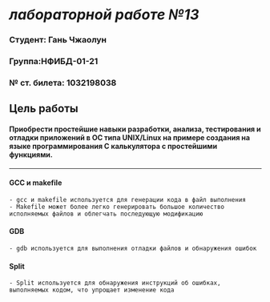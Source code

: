 # ***лабораторной работе №13***

### Студент: Гань Чжаолун                                    
### Группа:НФИБД-01-21 
### № ст. билета: 1032198038
 
## **Цель работы**
 
#### Приобрести простейшие навыки разработки, анализа, тестирования и отладки приложений в ОС типа UNIX/Linux на примере создания на языке программирования С калькулятора с простейшими функциями.

--- 

#### GCC и makefile
    - gcc и makefile используется для генерации кода в файл выполнения
    - Makefile может более легко генерировать большое количество исполняемых файлов и облегчать последующую модификацию

#### GDB
    - gdb используется для выполнения отладки файлов и обнаружения ошибок

#### Split
    - Split используется для обнаружения инструкций об ошибках, выполняемых кодом, что упрощает изменение кода